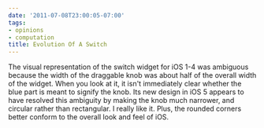 ```yaml
---
date: '2011-07-08T23:00:05-07:00'
tags:
- opinions
- computation
title: Evolution Of A Switch
---
```


The visual representation of the switch widget for iOS 1-4 was ambiguous because the width of the draggable knob was about half of the overall width of the widget. When you look at it, it isn't immediately clear whether the blue part is meant to signify the knob. Its new design in iOS 5 appears to have resolved this ambiguity by making the knob much narrower, and circular rather than rectangular. I really like it. Plus, the rounded corners better conform to the overall look and feel of iOS.
